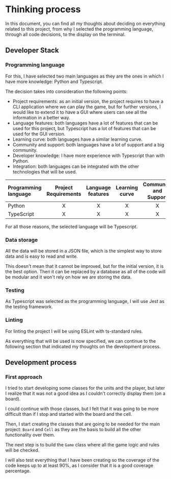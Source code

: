 # Thinking process

In this document, you can find all my thoughts about deciding on everything related to this project, from why I selected the programming language, through all code decisions, to the display on the terminal.

## Developer Stack

### Programming language
For this, I have selected two main languages as they are the ones in which I have more knowledge: Python and Typescript.

The decision takes into consideration the following points: 
- Project requirements: as an initial version, the project requires to have a CLI application where we can play the game, but for further versions, I would like to extend it to have a GUI where users can see all the information in a better way.
- Language features: both languages have a lot of features that can be used for this project, but Typescript has a lot of features that can be used for the GUI version.
- Learning curve: both languages have a similar learning curve.
- Community and support: both languages have a lot of support and a big community.
- Developer knowledge: I have more experience with Typescript than with Python.
- Integration: both languages can be integrated with the other technologies that will be used.

| Programming language | Project Requirements | Language features  | Learning curve | Community and Support | Developers Knowledge | Integration |
|:------------------|:---:|:---:|:---:|:---:|:---:|:---:|
| Python            | X | X | X | X | - | X |
| TypeScript        | X | X | X | X | X | X |

For all those reasons, the selected language will be Typescript.

### Data storage
All the data will be stored in a JSON file, which is the simplest way to store data and is easy to read and write. 

This doesn't mean that it cannot be improved, but for the initial version, it is the best option. Then it can be replaced by a database as all of the code will be modular and it won't rely on how we are storing the data.

### Testing

As Typescript was selected as the programming language, I will use Jest as the testing framework.

### Linting

For linting the project I will be using ESLint with ts-standard rules.

As everything that will be used is now specified, we can continue to the following section that indicated my thoughts on the development process.

## Development process
### First approach
I tried to start developing some classes for the units and the player, but later I realize that it was not a good idea as I couldn't correctly display them (on a board). 

I could continue with those classes, but I felt that it was going to be more difficult than if I stop and started with the board and the cell.

Then, I start creating the classes that are going to be needed for the main project: `Board` and `Cell` as they are the basis to build all the other functionality over them.

The next step is to build the `Game` class where all the game logic and rules will be checked.

I will also test everything that I have been creating so the coverage of the code keeps up to at least 90%, as I consider that it is a good coverage percentage.
